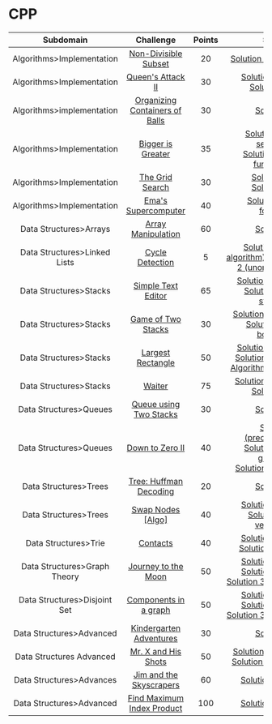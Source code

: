 # CPP

Subdomain|Challenge|Points|Solution
:-:|:-:|:-:|:-:
Algorithms>Implementation|[Non-Divisible Subset](https://www.hackerrank.com/challenges/non-divisible-subset/problem)|20|[Solution 1 (counting).cpp](https://github.com/andy489/Data_Structures_and_Algorithms_CPP/blob/master/Algorithms/Implementation/Non-Divisible%20Subset.cpp)
Algorithms>Implementation|[Queen's Attack II](https://www.hackerrank.com/challenges/queens-attack-2/problem)|30|[Solution 1 (bfs).cpp](https://github.com/andy489/Data_Structures_and_Algorithms_CPP/blob/master/Algorithms/Implementation/Queen's%20Attack%20II%20(bfs).cpp)<br>[Solution 2 (dfs)](https://github.com/andy489/Data_Structures_and_Algorithms_CPP/blob/master/Algorithms/Implementation/Queen's%20Attack%20II%20(dfs).cpp)
Algorithms>implementation|[Organizing Containers of Balls](https://www.hackerrank.com/challenges/organizing-containers-of-balls/problem)|30|[Solution.cpp](https://github.com/andy489/Data_Structures_and_Algorithms_CPP/blob/master/Algorithms/Implementation/Organizing%20Containers%20of%20Balls.cpp)
Algorithms>Implementation|[Bigger is Greater](https://www.hackerrank.com/challenges/bigger-is-greater/problem)|35|[Solution 1 (binary search).cpp](https://github.com/andy489/Data_Structures_and_Algorithms_CPP/blob/master/Algorithms/Implementation/Bigger%20is%20Greater%20(binary%20search).cpp)<br>[Solution 2 (built-in function).cpp](https://github.com/andy489/Data_Structures_and_Algorithms_CPP/blob/master/Algorithms/Implementation/Bigger%20is%20Greater%20(built-in%20function).cpp)
Algorithms>Implementation|[The Grid Search](https://www.hackerrank.com/challenges/the-grid-search/problem)|30|[Solution 1.cpp](https://github.com/andy489/Data_Structures_and_Algorithms_CPP/blob/master/Algorithms/Implementation/The%20Grid%20Search%20(first%20solution).cpp)<br>[Solution 2.cpp](https://github.com/andy489/Data_Structures_and_Algorithms_CPP/blob/master/Algorithms/Implementation/The%20Grid%20Search%20(second%20solution).cpp)
Algorithms>Implementation|[Ema's Supercomputer](https://www.hackerrank.com/challenges/two-pluses/problem)|40|[Solution 1 (brute force).cpp](https://github.com/andy489/Data_Structures_and_Algorithms_CPP/blob/master/Algorithms/Implementation/Ema's%20Supercomputer.cpp)
Data Structures>Arrays| [Array Manipulation](https://www.hackerrank.com/challenges/crush/problem)|60|[Solution.cpp](https://github.com/andy489/Data_Structures_and_Algorithms_CPP/blob/master/Data%20Structures/Arrays/Array%20manipulation.cpp)
Data Structures>Linked Lists|[Cycle Detection](https://www.hackerrank.com/challenges/detect-whether-a-linked-list-contains-a-cycle/problem)|5|[Solution 1 (Floyd's algorithm).cpp](https://github.com/andy489/Data_Structures_and_Algorithms_CPP/blob/master/Data%20Structures/Linked%20Lists/Cycle%20Detection%20(Floyd's%20algorithm).cpp)<br>[Solution 2 (unordered set).cpp](https://github.com/andy489/Data_Structures_and_Algorithms_CPP/blob/master/Data%20Structures/Linked%20Lists/Cycle%20Detection%20(unordered%20set).cpp)
Data Structures>Stacks|[Simple Text Editor](https://www.hackerrank.com/challenges/simple-text-editor/problem)|65|[Solution 1 (stack).cpp](https://github.com/andy489/Data_Structures_and_Algorithms_CPP/blob/master/Data%20Structures/Stacks/Simple%20Text%20Editor%20(stack).cpp)<br>[Solution 2 (history stack).cpp](https://github.com/andy489/Data_Structures_and_Algorithms_CPP/blob/master/Data%20Structures/Stacks/Simple%20Text%20Editor%20(history%20stack).cpp)
Data Structures>Stacks|[Game of Two Stacks](https://www.hackerrank.com/challenges/game-of-two-stacks/problem)|30|[Solution 1 (vectors).cpp](https://github.com/andy489/Data_Structures_and_Algorithms_CPP/blob/master/Data%20Structures/Stacks/Game%20of%20Two%20Stacks%20(vectors).cpp)<br>[Solution 2 (upper bound).cpp](https://github.com/andy489/Data_Structures_and_Algorithms_CPP/blob/master/Data%20Structures/Stacks/Game%20of%20Two%20Stacks%20(upper%20bound).cpp)
Data Structures>Stacks| [Largest Rectangle](https://www.hackerrank.com/challenges/largest-rectangle/problem)|50|[Solution 1 (stack).cpp](https://github.com/andy489/Data_Structures_and_Algorithms_CPP/blob/master/Data%20Structures/Stacks/Largest%20rectangle%20(stack).cpp)<br>[Solution 2 (vector).cpp](https://github.com/andy489/Data_Structures_and_Algorithms_CPP/blob/master/Data%20Structures/Stacks/Largest%20Rectangle%20(vector).cpp)<br>[Algorithm explanation.md](https://github.com/andy489/Data_Structures_and_Algorithms_CPP/blob/master/Data%20Structures/Stacks/Largest%20rectangle%20algorithm%20explanation.md)
Data Structures>Stacks|[Waiter](https://www.hackerrank.com/challenges/waiter/problem)|75|[Solution 1 (stacks).cpp](https://github.com/andy489/Data_Structures_and_Algorithms_CPP/blob/master/Data%20Structures/Stacks/Waiter%20(stacks).cpp)<br>[Solution 2.cpp](https://github.com/andy489/Data_Structures_and_Algorithms_CPP/blob/master/Data%20Structures/Stacks/Waiter.cpp)
Data Structures>Queues|[Queue using Two Stacks](https://www.hackerrank.com/challenges/queue-using-two-stacks/problem)|30|[Solution.cpp](https://github.com/andy489/Data_Structures_and_Algorithms_CPP/blob/master/Data%20Structures/Queues/Queue%20using%20Two%20Stacks.cpp)
Data Structures>Queues|[Down to Zero II](https://www.hackerrank.com/challenges/down-to-zero-ii/problem?h_r=internal-search)|40|[Solution 1 (precompute).cpp](https://github.com/andy489/Data_Structures_and_Algorithms_CPP/blob/master/Data%20Structures/Queues/Down%20to%20Zero%20II%20(precompute).cpp)<br>[Solution 2 (hidden graph).cpp](https://github.com/andy489/Data_Structures_and_Algorithms_CPP/blob/master/Data%20Structures/Queues/Down%20to%20Zero%20II%20(hidden%20graph).cpp)<br>[Solution 3 (queue).cpp](https://github.com/andy489/Data_Structures_and_Algorithms_CPP/blob/master/Data%20Structures/Queues/Down%20to%20Zero%20II%20(queue).cpp)
Data Structures>Trees|[Tree: Huffman Decoding](https://www.hackerrank.com/challenges/tree-huffman-decoding/problem)|20|[Solution.cpp](https://github.com/andy489/Data_Structures_and_Algorithms_CPP/blob/master/Data%20Structures/Trees/Tree:%20Huffman%20Decoding.cpp)
Data Structures>Trees|[Swap Nodes [Algo]](https://www.hackerrank.com/challenges/swap-nodes-algo/problem)|40|[Solution 1 (bfs).cpp](https://github.com/andy489/Data_Structures_and_Algorithms_CPP/blob/master/Data%20Structures/Trees/Swap%20Nodes%20%5BAlgo%5D%20(bfs).cpp)<br>[Solution 2 (child vectors).cpp](https://github.com/andy489/Data_Structures_and_Algorithms_CPP/blob/master/Data%20Structures/Trees/Swap%20Nodes%20%5BAlgo%5D%20(child%20vectors).cpp)
Data Structures>Trie|[Contacts](https://www.hackerrank.com/challenges/contacts/problem)|40|[Solution 1 (trie).cpp](https://github.com/andy489/Data_Structures_and_Algorithms_CPP/blob/master/Data%20Structures/Trie/Contacts%20(trie).cpp)<br>[Solution 2 (mapping)](https://github.com/andy489/Data_Structures_and_Algorithms_CPP/blob/master/Data%20Structures/Trie/Contacts%20(mapping).cpp)
Data Structures>Graph Theory| [Journey to the Moon](https://www.hackerrank.com/challenges/journey-to-the-moon/problem)|50|[Solution 1 (bfs).cpp](https://github.com/andy489/Data_Structures_and_Algorithms_CPP/blob/master/Data%20Structures/Graph%20Theory/Journey%20to%20the%20Moon%20(bfs).cpp)<br>[Solution 2 (dfs).cpp](https://github.com/andy489/Data_Structures_and_Algorithms_CPP/blob/master/Data%20Structures/Graph%20Theory/Journey%20to%20the%20Moon%20(dfs).cpp)<br>[Solution 3 (disjoint set).cpp](https://github.com/andy489/Data_Structures_and_Algorithms_CPP/blob/master/Data%20Structures/Graph%20Theory/Journey%20to%20the%20Moon%20(disjoint%20set).cpp)
Data Structures>Disjoint Set|[Components in a graph](https://www.hackerrank.com/challenges/components-in-graph/problem)|50|[Solution 1 (bfs).cpp](https://github.com/andy489/Data_Structures_and_Algorithms_CPP/blob/master/Data%20Structures/Disjoint%20Set/Components%20in%20a%20graph%20(bfs).cpp)<br>[Solution 2 (dfs).cpp](https://github.com/andy489/Data_Structures_and_Algorithms_CPP/blob/master/Data%20Structures/Disjoint%20Set/Components%20in%20a%20graph%20(dfs).cpp)<br>[Solution 3 (disjoint set).cpp](https://github.com/andy489/Data_Structures_and_Algorithms_CPP/blob/master/Data%20Structures/Disjoint%20Set/Components%20in%20a%20graph%20(disjoint%20set).cpp)
Data Structures>Advanced|[Kindergarten Adventures](https://www.hackerrank.com/challenges/kindergarten-adventures/problem)|30|[Solution.cpp](https://github.com/andy489/Data_Structures_and_Algorithms_CPP/blob/master/Data%20Structures/Advanced/Kindergarten%20Adventures.cpp)
Data Structures Advanced|[Mr. X and His Shots](https://www.hackerrank.com/challenges/x-and-his-shots/problem)|50|[Solution 1 (bounds).cpp](https://github.com/andy489/Data_Structures_and_Algorithms_CPP/blob/master/Data%20Structures/Advanced/Mr.%20X%20and%20His%20Shots%20(bounds).cpp)<br>[Solution 2 (marking).cpp](https://github.com/andy489/Data_Structures_and_Algorithms_CPP/blob/master/Data%20Structures/Advanced/Mr.%20X%20and%20His%20Shots%20(marking).cpp)
Data Structures>Advances|[Jim and the Skyscrapers](https://www.hackerrank.com/challenges/jim-and-the-skyscrapers/problem)|60|[Solution (stack).cpp](https://github.com/andy489/Data_Structures_and_Algorithms_CPP/blob/master/Data%20Structures/Advanced/Jim%20and%20the%20Skyscrapers%20(stack).cpp)
Data Structures>Advanced|[Find Maximum Index Product](https://www.hackerrank.com/challenges/find-maximum-index-product/problem)|100|[Solution (stack).cpp](https://github.com/andy489/Data_Structures_and_Algorithms_CPP/blob/master/Data%20Structures/Advanced/Find%20Maximum%20Index%20Product.cpp)
